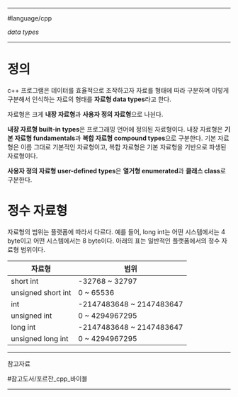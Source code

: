 
---

#language/cpp 

_data types_

---

# 정의

c++ 프로그램은 데이터를 효율적으로 조작하고자 자료를 형태에 따라 구분하며 이렇게 구분해서 인식하는 자료의 형태를 **자료형 data types**라고 한다.

자료형은 크게 **내장 자료형**과 **사용자 정의 자료형**으로 나뉜다.

**내장 자료형 built-in types**은 프로그래밍 언어에 정의된 자료형이다. 내장 자료형은 **기본 자료형 fundamentals**과 **복합 자료형 compound types**으로 구분한다. 기본 자료형은 이름 그대로 기본적인 자료형이고, 복합 자료형은 기본 자료형을 기반으로 파생된 자료형이다.

**사용자 정의 자료형 user-defined types**은 **열거형 enumerated**과 **클래스 class**로 구분한다.

# 정수 자료형

자료형의 범위는 플랫폼에 따라서 다르다. 예를 들어, long int는 어떤 시스템에서는 4 byte이고 어떤 시스템에서는 8 byte이다. 아래의 표는 일반적인 플랫폼에서의 정수 자료형 범위이다.

| 자료형             | 범위                     |
| ------------------ | ------------------------ |
| short int          | -32768 ~ 32797           |
| unsigned short int | 0 ~ 65536                |
| int                | -2147483648 ~ 2147483647 |
| unsigned int       | 0 ~ 4294967295           |
| long int           | -2147483648 ~ 2147483647 |
| unsigned long int  | 0 ~ 4294967295           |



---

참고자료

#참고도서/포르잔_cpp_바이블 

---
